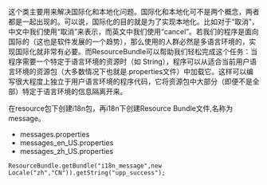 这个类主要用来解决国际化和本地化问题。国际化和本地化可不是两个概念，两者都是一起出现的。可以说，国际化的目的就是为了实现本地化。比如对于“取消”，中文中我们使用“取消”来表示，而英文中我们使用“cancel”。若我们的程序是面向国际的（这也是软件发展的一个趋势），那么使用的人群必然是多语言环境的，实现国际化就非常有必要。而ResourceBundle可以帮助我们轻松完成这个任务：当程序需要一个特定于语言环境的资源时（如 String），程序可以从适合当前用户语言环境的资源包（大多数情况下也就是.properties文件）中加载它。这样可以编写很大程度上独立于用户语言环境的程序代码，它将资源包中大部分（即便不是全部）特定于语言环境的信息隔离开来。


在resource包下创建i18n包，再i18n下创建Resource Bundle文件,名称为message。
- messages.properties
- messages_en_US.properties
- messages_zh_US.properties

```
ResourceBundle.getBundle("i18n_message",new Locale("zh","CN")).getString("upp_success");
```
